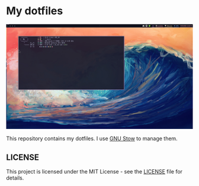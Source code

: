 # My dotfiles

![Hyprland desktop](./public/desktop.jpeg)

This repository contains my dotfiles. I use [GNU Stow](https://www.gnu.org/software/stow/) to manage them.

## LICENSE

This project is licensed under the MIT License - see the [LICENSE](LICENSE) file for details.
